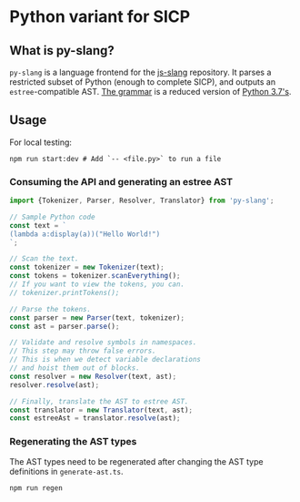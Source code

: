 # Python variant for SICP

## What is py-slang?

`py-slang` is a language frontend for the
[js-slang](https://github.com/source-academy/js-slang) repository. It parses
a restricted subset of Python (enough to complete SICP), and outputs an
`estree`-compatible AST. [The grammar](./src/Grammar.gram) is a reduced
version of [Python 3.7's](https://docs.python.org/3.7/reference/grammar.html).

## Usage
For local testing:
```shell
npm run start:dev # Add `-- <file.py>` to run a file
```

### Consuming the API and generating an estree AST
```javascript
import {Tokenizer, Parser, Resolver, Translator} from 'py-slang';

// Sample Python code
const text = `
(lambda a:display(a))("Hello World!")
`;

// Scan the text.
const tokenizer = new Tokenizer(text);
const tokens = tokenizer.scanEverything();
// If you want to view the tokens, you can.
// tokenizer.printTokens();

// Parse the tokens.
const parser = new Parser(text, tokenizer);
const ast = parser.parse();

// Validate and resolve symbols in namespaces.
// This step may throw false errors.
// This is when we detect variable declarations
// and hoist them out of blocks.
const resolver = new Resolver(text, ast);
resolver.resolve(ast);

// Finally, translate the AST to estree AST.
const translator = new Translator(text, ast);
const estreeAst = translator.resolve(ast);
```

### Regenerating the AST types
The AST types need to be regenerated after changing
the AST type definitions in `generate-ast.ts`.
```shell
npm run regen
```